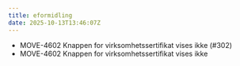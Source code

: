 ```yaml
---
title: eformidling
date: 2025-10-13T13:46:07Z
---
```

- MOVE-4602 Knappen for virksomhetssertifikat vises ikke (#302)
- MOVE-4602 Knappen for virksomhetssertifikat vises ikke

